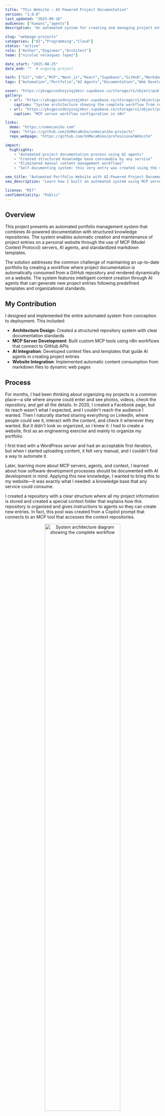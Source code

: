 ```yaml
---
title: "This Website – AI-Powered Project Documentation"
version: "1.0.0"
last_updated: "2025-09-16"
audience: ["humans","agents"]
description: "An automated system for creating and managing project entries on a personal website using MCP servers, AI agents, and structured documentation."

slug: "webpage-projects"
categories: ["AI","Programming","Cloud"]
status: "active"
role: ["Author","Engineer","Architect"]
team: ["nicolas velasquez lopez"]

date_start: "2025-08-25"
date_end: ""  # ongoing project

tech: ["Git","n8n","MCP","Next.js","React","Supabase","GitHub","Markdown","YAML","Copilot"]
tags: ["Automation","Portfolio","AI Agents","Documentation","Web Development"]

cover: "https://ykvgpcusdnzyzsqjmksr.supabase.co/storage/v1/object/public/unmecaniko-projects-media/webpage-projects/cover.png"
gallery:
  - url: "https://ykvgpcusdnzyzsqjmksr.supabase.co/storage/v1/object/public/unmecaniko-projects-media/webpage-projects/c4-architecture-level2.png"
    caption: "System architecture showing the complete workflow from repository to website"
  - url: "https://ykvgpcusdnzyzsqjmksr.supabase.co/storage/v1/object/public/unmecaniko-projects-media/webpage-projects/mcp-server.png"
    caption: "MCP server workflow configuration in n8n"

links:
  demo: "https://unmecaniko.com"
  repo: "https://github.com/UnMecaNiko/unmecaniko-projects"
  repo_webpage: "https://github.com/UnMecaNiko/professionalWebsite"

impact:
  highlights:
    - "Automated project documentation process using AI agents"
    - "Created structured knowledge base consumable by any service"
    - "Eliminated manual content management workflows"
    - "Self-documenting system: this very entry was created using the system itself"

seo_title: "Automated Portfolio Website with AI-Powered Project Documentation"
seo_description: "Learn how I built an automated system using MCP servers and AI agents to manage project documentation and portfolio website content."

license: "MIT"
confidentiality: "Public"
---
```


## Overview

This project presents an automated portfolio management system that combines AI-powered documentation with structured knowledge repositories. The system enables automatic creation and maintenance of project entries on a personal website through the use of MCP (Model Context Protocol) servers, AI agents, and standardized markdown templates.

The solution addresses the common challenge of maintaining an up-to-date portfolio by creating a workflow where project documentation is automatically consumed from a GitHub repository and rendered dynamically on a website. The system features intelligent content creation through AI agents that can generate new project entries following predefined templates and organizational standards.

## My Contribution

I designed and implemented the entire automated system from conception to deployment. This included:

- **Architecture Design**: Created a structured repository system with clear documentation standards
- **MCP Server Development**: Built custom MCP tools using n8n workflows that connect to GitHub APIs
- **AI Integration**: Developed context files and templates that guide AI agents in creating project entries
- **Website Integration**: Implemented automatic content consumption from markdown files to dynamic web pages

## Process

For months, I had been thinking about organizing my projects in a common place—a site where anyone could enter and see photos, videos, check the repository, and get all the details. In 2020, I created a Facebook page, but its reach wasn't what I expected, and I couldn't reach the audience I wanted. Then I naturally started sharing everything on LinkedIn, where people could see it, interact with the content, and check it whenever they wanted. But it didn't look so organized, so I knew it: I had to create a website, first as an engineering exercise and mainly to organize my portfolio.

I first tried with a WordPress server and had an acceptable first iteration, but when I started uploading content, it felt very manual, and I couldn't find a way to automate it.

Later, learning more about MCP servers, agents, and context, I learned about how software development processes should be documented with AI development in mind. Applying this new knowledge, I wanted to bring this to my website—it was exactly what I needed: a knowledge base that any service could consume.

I created a repository with a clear structure where all my project information is stored and created a special context folder that explains how this repository is organized and gives instructions to agents so they can create new entries. In fact, this post was created from a Copilot prompt that connects to an MCP tool that accesses the context repositories.

<p align="center">
  <img src="https://ykvgpcusdnzyzsqjmksr.supabase.co/storage/v1/object/public/unmecaniko-projects-media/webpage-projects/c4-architecture-level2.png"
       alt="System architecture diagram showing the complete workflow"
       title="Complete system architecture from repository to website"
       width="70%">
</p>

The website automatically consumes content from the index.md files, detects when there's a new folder in `/projects/` and creates one more thumbnail on the main page that when clicked takes you to the page with all the project details.

## Architecture / Stack

The system follows a structured approach with clear separation of concerns:

**Repository Structure:**
```
/projects-portfolio-repo
│
├── README.md # Global index of the repository
│
├── /projects # One folder per project, each with index.md
│ ├── izy/
│ │ └── index.md
│ ├── domichat/
│ │ └── index.md
│ └── ...
│
└── /context
  ├── repository-context.md
  ├── about-unmecaniko.md
  └── project-template.md
```

**MCP Server Implementation:**
The MCP server is an n8n trigger that connects as a tool to a sub-workflow that queries information directly from GitHub. This enables AI agents to access repository context and create new project entries automatically.

<p align="center">
  <img src="https://ykvgpcusdnzyzsqjmksr.supabase.co/storage/v1/object/public/unmecaniko-projects-media/webpage-projects/mcp-server.png"
       alt="MCP server workflow in n8n"
       title="MCP server configuration showing GitHub integration"
       width="60%">
</p>

**Key Components:**
- **Context Files**: Provide structured guidance for AI agents and humans
- **Project Templates**: Ensure consistency across all project documentation
- **Automated Detection**: Website automatically discovers new projects
- **Media Management**: External storage via Supabase for images and YouTube for videos

## Results

The system successfully automated the project documentation process and eliminated manual content management workflows. Key achievements include:

- **Automated Content Creation**: AI agents can now create project entries following structured templates
- **Dynamic Website Updates**: New projects automatically appear on the website without manual intervention  
- **Consistent Documentation**: All projects follow the same structured format and metadata standards
- **Scalable Architecture**: The system can handle an unlimited number of projects with minimal maintenance

**Future Improvements:**
- Create an agent that researches projects more deeply, extracting information from LinkedIn
- Add Supabase connection for automated photo uploads
- Improve index.md creation accuracy - agents sometimes forget metadata or deviate from structure
- Implement project filtering by categories on the landing page
- Add more historical projects to the portfolio

The system represents a significant improvement over manual content management, providing a foundation for scalable portfolio growth and automated documentation processes. 🚀
